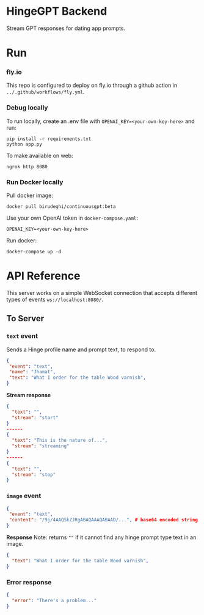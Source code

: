 # HingeGPT Backend

Stream GPT responses for dating app prompts.

# Run
### fly.io
This repo is configured to deploy on fly.io through a github action in `../.github/workflows/fly.yml`.


### Debug locally

To run locally, create an .env file with `OPENAI_KEY=<your-own-key-here>` and run:
```
pip install -r requirements.txt
python app.py
```
To make available on web:
```
ngrok http 8080
```

### Run Docker locally

Pull docker image:
```
docker pull birudeghi/continuousgpt:beta
```
Use your own OpenAI token in `docker-compose.yaml`:
```
OPENAI_KEY=<your-own-key-here>
```
Run docker:
```
docker-compose up -d
```

# API Reference

This server works on a simple WebSocket connection that accepts different types of events `ws://localhost:8080/`.

## To Server

### **********`text`********** event
Sends a Hinge profile name and prompt text, to respond to.

```json
{ 
 "event": "text",
 "name": "Jhamat",
 "text": "What I order for the table Wood varnish",
}
```

**Stream response**
```json
{
  "text": "",
  "stream": "start"
}
------
{
  "text": "This is the nature of...",
  "stream": "streaming"
}
------
{
  "text": "",
  "stream": "stop"
}
```

### **********`image`********** event
```json
{ 
 "event": "text",
 "content": "/9j/4AAQSkZJRgABAQAAAQABAAD/...", # base64 encoded string of image
}
```

**Response**
Note: returns `""` if it cannot find any hinge prompt type text in an image.
```json
{
  "text": "What I order for the table Wood varnish",
}
```

### Error response
```json
{
  "error": "There's a problem..."
}
```